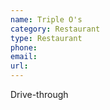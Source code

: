 ```yaml
---
name: Triple O's 
category: Restaurant
type: Restaurant
phone: 
email: 
url: 
---
```


Drive-through